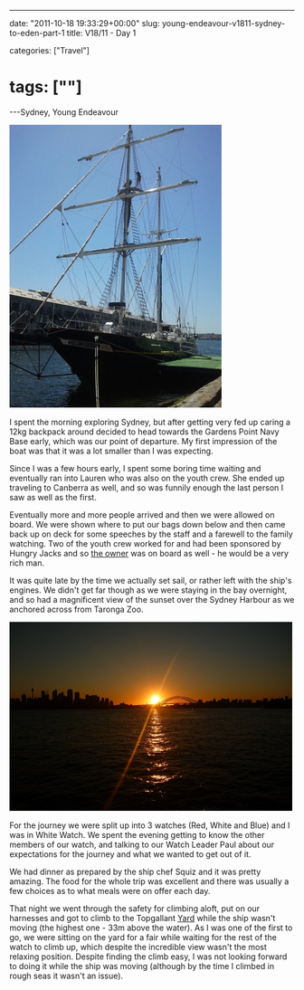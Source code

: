 ---

date: "2011-10-18 19:33:29+00:00"
slug: young-endeavour-v1811-sydney-to-eden-part-1
title: V18/11 - Day 1

categories: ["Travel"]
# tags: [""]
---Sydney, Young Endeavour

![First look at the Young Endeavour](2011-10-19-13-07-14.jpg)

I spent the morning exploring Sydney, but after getting very fed up caring a 12kg backpack around decided to head towards the Gardens Point Navy Base early, which was our point of departure. My first impression of the boat was that it was a lot smaller than I was expecting.

Since I was a few hours early, I spent some boring time waiting and eventually ran into Lauren who was also on the youth crew. She ended up traveling to Canberra as well, and so was funnily enough the last person I saw as well as the first.

Eventually more and more people arrived and then we were allowed on board. We were shown where to put our bags down below and then came back up on deck for some speeches by the staff and a farewell to the family watching. Two of the youth crew worked for and had been sponsored by Hungry Jacks and so [the owner](http://en.wikipedia.org/wiki/Jack_Cowin) was on board as well - he would be a very rich man.

It was quite late by the time we actually set sail, or rather left with the ship's engines. We didn't get far though as we were staying in the bay overnight, and so had a magnificent view of the sunset over the Sydney Harbour as we anchored across from Taronga Zoo.

![](P1080929.jpg)

For the journey we were split up into 3 watches (Red, White and Blue) and I was in White Watch. We spent the evening getting to know the other members of our watch, and talking to our Watch Leader Paul about our expectations for the journey and what we wanted to get out of it.

We had dinner as prepared by the ship chef Squiz and it was pretty amazing. The food for the whole trip was excellent and there was usually a few choices as to what meals were on offer each day.

That night we went through the safety for climbing aloft, put on our harnesses and got to climb to the Topgallant [Yard](http://en.wikipedia.org/wiki/Yard_(sailing)) while the ship wasn't moving (the highest one - 33m above the water). As I was one of the first to go, we were sitting on the yard for a fair while waiting for the rest of the watch to climb up, which despite the incredible view wasn't the most relaxing position. Despite finding the climb easy, I was not looking forward to doing it while the ship was moving (although by the time I climbed in rough seas it wasn't an issue).
